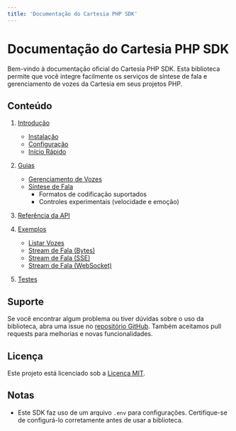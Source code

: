 ```yaml
---
title: 'Documentação do Cartesia PHP SDK'
---
```


# Documentação do Cartesia PHP SDK

Bem-vindo à documentação oficial do Cartesia PHP SDK. Esta biblioteca permite que você integre facilmente os serviços de síntese de fala e gerenciamento de vozes da Cartesia em seus projetos PHP.

## Conteúdo

1. [Introdução](./getting-started/installation.md)
   - [Instalação](./getting-started/installation.md)
   - [Configuração](./getting-started/installation.md#configuração)
   - [Início Rápido](./getting-started/quick-start.md)

2. [Guias](./guides/)
   - [Gerenciamento de Vozes](./guides/voice-management.md)
   - [Síntese de Fala](./guides/speech-synthesis.md)
     - Formatos de codificação suportados
     - Controles experimentais (velocidade e emoção)

3. [Referência da API](./api-reference/cartesia-client.md)

4. [Exemplos](./examples/)
   - [Listar Vozes](./examples/list-voices.md)
   - [Stream de Fala (Bytes)](./examples/stream-speech-bytes.md)
   - [Stream de Fala (SSE)](./examples/stream-speech-sse.md)
   - [Stream de Fala (WebSocket)](./examples/stream-speech-ws.md)

5. [Testes](./tests.md)

## Suporte

Se você encontrar algum problema ou tiver dúvidas sobre o uso da biblioteca, abra uma issue no [repositório GitHub](https://github.com/lucianotonet/cartesia-php). Também aceitamos pull requests para melhorias e novas funcionalidades.

## Licença

Este projeto está licenciado sob a [Licença MIT](../LICENSE).

## Notas

- Este SDK faz uso de um arquivo `.env` para configurações. Certifique-se de configurá-lo corretamente antes de usar a biblioteca.